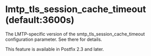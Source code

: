 # lmtp_tls_session_cache_timeout (default:3600s) 

 The LMTP-specific version of the smtp_tls_session_cache_timeout
configuration parameter.  See there for details. 

 This feature is available in Postfix 2.3 and later. 


